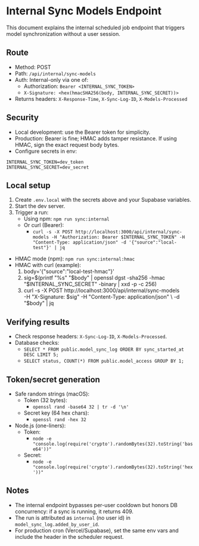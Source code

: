 # Internal Sync Models Endpoint

This document explains the internal scheduled job endpoint that triggers model synchronization without a user session.

## Route

- Method: POST
- Path: `/api/internal/sync-models`
- Auth: Internal-only via one of:
  - Authorization: `Bearer <INTERNAL_SYNC_TOKEN>`
  - `X-Signature: <hex(hmacSHA256(body, INTERNAL_SYNC_SECRET))>`
- Returns headers: `X-Response-Time`, `X-Sync-Log-ID`, `X-Models-Processed`

## Security

- Local development: use the Bearer token for simplicity.
- Production: Bearer is fine; HMAC adds tamper resistance. If using HMAC, sign the exact request body bytes.
- Configure secrets in env:

```
INTERNAL_SYNC_TOKEN=dev_token
INTERNAL_SYNC_SECRET=dev_secret
```

## Local setup

1. Create `.env.local` with the secrets above and your Supabase variables.
2. Start the dev server.
3. Trigger a run:
   - Using npm: `npm run sync:internal`
   - Or curl (Bearer):
     - `curl -s -X POST http://localhost:3000/api/internal/sync-models -H "Authorization: Bearer $INTERNAL_SYNC_TOKEN" -H "Content-Type: application/json" -d '{"source":"local-test"}' | jq`

- HMAC mode (npm): `npm run sync:internal:hmac`
- HMAC with curl (example):
  1. body='{"source":"local-test-hmac"}'
  2. sig=$(printf "%s" "$body" | openssl dgst -sha256 -hmac "$INTERNAL_SYNC_SECRET" -binary | xxd -p -c 256)
  3. curl -s -X POST http://localhost:3000/api/internal/sync-models \
     -H "X-Signature: $sig" -H "Content-Type: application/json" \
      -d "$body" | jq

## Verifying results

- Check response headers: `X-Sync-Log-ID`, `X-Models-Processed`.
- Database checks:
  - `SELECT * FROM public.model_sync_log ORDER BY sync_started_at DESC LIMIT 5;`
  - `SELECT status, COUNT(*) FROM public.model_access GROUP BY 1;`

## Token/secret generation

- Safe random strings (macOS):
  - Token (32 bytes):
    - `openssl rand -base64 32 | tr -d '\n'`
  - Secret key (64 hex chars):
    - `openssl rand -hex 32`
- Node.js (one-liners):
  - Token:
    - `node -e "console.log(require('crypto').randomBytes(32).toString('base64'))"`
  - Secret:
    - `node -e "console.log(require('crypto').randomBytes(32).toString('hex'))"`

## Notes

- The internal endpoint bypasses per-user cooldown but honors DB concurrency: if a sync is running, it returns 409.
- The run is attributed as `internal` (no user id) in `model_sync_log.added_by_user_id`.
- For production cron (Vercel/Supabase), set the same env vars and include the header in the scheduler request.
